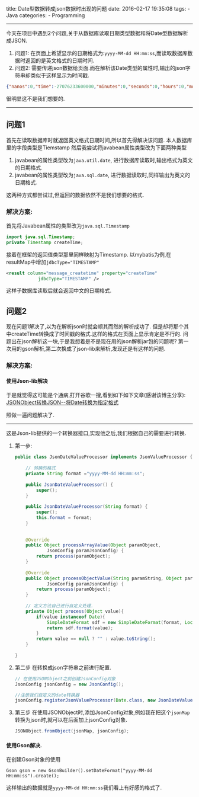title: Date型数据转成json数据时出现的问题
date: 2016-02-17 19:35:08
tags: 
	- Java
categories:
	- Programming

---

今天在项目中遇到2个问题,关于从数据库读取日期类型数据和将Date型数据解析成JSON.
1. 问题1:
在页面上希望显示的日期格式为:`yyyy-MM-dd HH:mm:ss`,而读取数据库数据时返回的是英文格式的日期时间.
2. 问题2:
需要传递json数据给页面.而在解析该Date类型的属性时,输出的json字符串却类似于这样显示为时间戳.
```json
{"nanos":0,"time":-27076233600000,"minutes":0,"seconds":0,"hours":0,"month":11,"timezoneOffset":-480,"year":-789,"day":5,"date":22}  
```
很明显这不是我们想要的.

<!-- more -->

---

## 问题1
首先在读取数据库时就返回英文格式日期时间,所以首先得解决该问题.
本人数据库里的字段类型是Tiemstamp
然后我尝试将javabean属性类型改为下面两种类型
1. javabean的属性类型改为`java.util.date`, 进行数据库读取时,输出格式为英文的日期格式.
2. javabean的属性类型改为`java.sql.date`, 进行数据读取时,同样输出为英文的日期格式.

这两种方式都尝试过,但返回的数据依然不是我们想要的格式.

### 解决方案:
首先将Javabean属性的类型改为`java.sql.Timestamp`
```java
import java.sql.Timestamp;
private Timestamp createTime;
```

接着在框架的返回值类型那里同样映射为Timestamp.
以mybatis为例,在resultMap中增加`jdbcType="TIMESTAMP"`
```xml
<result column="message_createtime" property="createTime"
			jdbcType="TIMESTAMP" />
```
这样子数据库读取后就会返回中文的日期格式.

## 问题2

现在问题1解决了,以为在解析json时就会顺其而然的解析成功了.
但是却将那个其中createTime转换成了时间戳的格式.这样的格式在页面上显示肯定是不行的.
问题出在json解析这一块,于是我想着是不是现在用的json解析jar包的问题呢?
第一次用的gson解析,第二次换成了json-lib来解析,发现还是有这样的问题.

### 解决方案:

#### 使用Json-lib解决
于是就觉得这可能是个通病,打开谷歌一搜,看到如下如下文章(感谢该博主分享):
[JSONObject转换JSON--将Date转换为指定格式](http://zhourrr1234-126-com.iteye.com/blog/2067235)

照做一遍问题解决了.

---

这是Json-lib提供的一个转换器接口,实现他之后,我们根据自己的需要进行转换.

1. 第一步:
    ```java
    public class JsonDateValueProcessor implements JsonValueProcessor {  
        
        // 转换的格式
        private String format ="yyyy-MM-dd HH:mm:ss";  
          
        public JsonDateValueProcessor() {  
            super();  
        }  
          
        public JsonDateValueProcessor(String format) {  
            super();  
            this.format = format;  
        }  
      
        
        @Override  
        public Object processArrayValue(Object paramObject,  
                JsonConfig paramJsonConfig) {  
            return process(paramObject);  
        }  
      
        @Override  
        public Object processObjectValue(String paramString, Object paramObject,  
                JsonConfig paramJsonConfig) {  
            return process(paramObject);  
        }  
          
        // 定义方法自己进行自定义处理.
        private Object process(Object value){  
            if(value instanceof Date){    
                SimpleDateFormat sdf = new SimpleDateFormat(format, Locale.CHINA);    
                return sdf.format(value);  
            }    
            return value == null ? "" : value.toString();    
        }  
      
    }  
    ```

2. 第二步
    在转换成json字符串之前进行配置.
    
    ```java
    // 在使用JSONObject之前创建JsonConfig对象
    JsonConfig jsonConfig = new JsonConfig();  
    
    //注册我们自定义的date转换器
    jsonConfig.registerJsonValueProcessor(Date.class, new JsonDateValueProcessor());  
    ```

3. 第三步
    在使用JSONObject时,添加JsonConfig对象,例如我在把这个`jsonMap`转换为json时,就可以在后面加上jsonConfig对象.
    ```java
    JSONObject.fromObject(jsonMap, jsonConfig);
    ```

#### 使用Gson解决.
在创建Gson对象的使用
```
Gson gson = new GsonBuilder().setDateFormat("yyyy-MM-dd HH:mm:ss").create();
```
这样输出的数据就是`yyyy-MM-dd HH:mm:ss`我们看上有好感的格式了.
